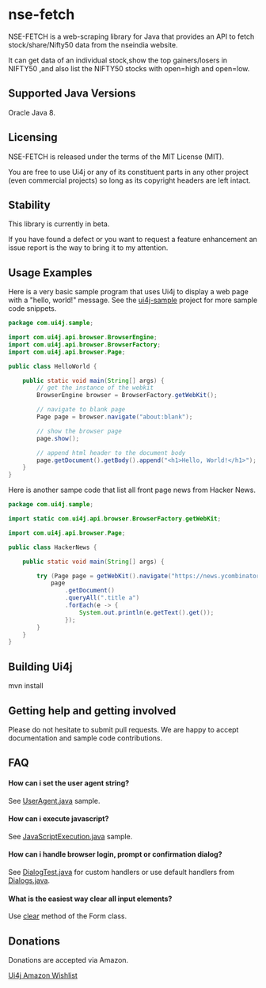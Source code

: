 nse-fetch
====

NSE-FETCH is a web-scraping library for Java that provides an API to fetch stock/share/Nifty50 data from the nseindia website.

It can get data of an individual stock,show the top gainers/losers in NIFTY50 ,and also list the NIFTY50 stocks with open=high and open=low.

Supported Java Versions
-----------------------

Oracle Java 8.


Licensing
---------

NSE-FETCH is released under the terms of the MIT License (MIT).

You are free to use Ui4j or any of its constituent parts in any other project (even commercial projects) so long as its copyright headers are left intact.

Stability
---------

This library is currently in beta.

If you have found a defect or you want to request a feature enhancement an issue report is the way to bring it to my attention.


Usage Examples
--------------

Here is a very basic sample program that uses Ui4j to display a web page with a "hello, world!" message. See the [ui4j-sample](https://github.com/ui4j/ui4j/tree/master/ui4j-sample/src/main/java/com/ui4j/sample) project for more sample code snippets.

```java
package com.ui4j.sample;

import com.ui4j.api.browser.BrowserEngine;
import com.ui4j.api.browser.BrowserFactory;
import com.ui4j.api.browser.Page;

public class HelloWorld {

    public static void main(String[] args) {
        // get the instance of the webkit
        BrowserEngine browser = BrowserFactory.getWebKit();

        // navigate to blank page
        Page page = browser.navigate("about:blank");

        // show the browser page
        page.show();

        // append html header to the document body
        page.getDocument().getBody().append("<h1>Hello, World!</h1>");
    }
}
```

Here is another sampe code that list all front page news from Hacker News.

```java
package com.ui4j.sample;

import static com.ui4j.api.browser.BrowserFactory.getWebKit;

import com.ui4j.api.browser.Page;

public class HackerNews {

    public static void main(String[] args) {

        try (Page page = getWebKit().navigate("https://news.ycombinator.com")) {
            page
                .getDocument()
                .queryAll(".title a")
                .forEach(e -> {
                    System.out.println(e.getText().get());
                });
        }
    }
}
```

Building Ui4j
-------------
mvn install

Getting help and getting involved
---------------------------------

Please do not hesitate to submit pull requests.
We are happy to accept documentation and sample code contributions.

FAQ
---

#### How can i set the user agent string?

See [UserAgent.java](https://github.com/ui4j/ui4j/blob/master/ui4j-sample/src/main/java/com/ui4j/sample/UserAgent.java) sample.

#### How can i execute javascript?

See [JavaScriptExecution.java](https://github.com/ui4j/ui4j/blob/master/ui4j-sample/src/main/java/com/ui4j/sample/JavaScriptExecution.java) sample.

#### How can i handle browser login, prompt or confirmation dialog?

See [DialogTest.java](https://github.com/ui4j/ui4j/blob/master/ui4j-webkit/src/test/java/com/ui4j/test/DialogTest.java) for custom handlers or
use default handlers from [Dialogs.java](https://github.com/ui4j/ui4j/blob/master/ui4j-api/src/main/java/com/ui4j/api/dialog/Dialogs.java).

#### What is the easiest way clear all input elements?

Use [clear](https://github.com/ui4j/ui4j/blob/master/ui4j-api/src/main/java/com/ui4j/api/dom/Form.java#L13) method of the Form class.

Donations
---------
Donations are accepted via Amazon.

[Ui4j Amazon Wishlist](https://www.amazon.com/registry/wishlist/1IPPMT8VAXN2F)



